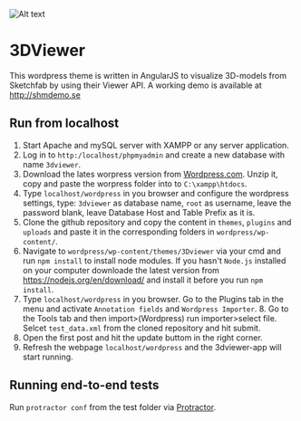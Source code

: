 ![Alt text](gif_animation.gif?raw=true "Title")

# 3DViewer

This wordpress theme is written in AngularJS to visualize 3D-models from Sketchfab by using their Viewer API. A working demo is available at http://shmdemo.se

## Run from localhost
1. Start Apache and mySQL server with XAMPP or any server application.
2. Log in to `http:/localhost/phpmyadmin` and create a new database with name `3dviewer`.
3. Download the lates worpress version from [Wordpress.com](https://wordpress.org/download/). Unzip it, copy and paste the worpress folder into to `C:\xampp\htdocs`.
4. Type `localhost/wordpress` in you browser and configure the wordpress settings, type: `3dviewer` as database name, `root` as username, leave the password blank, leave Database Host and Table Prefix as it is.
5. Clone the github repository and copy the content in `themes`, `plugins` and `uploads` and paste it in the corresponding folders in `wordpress/wp-content/`.
6. Navigate to `wordpress/wp-content/themes/3Dviewer` via your cmd and run `npm install` to install node modules. If you hasn't `Node.js` installed on your computer downloade the latest version from https://nodejs.org/en/download/ and install it before you run `npm install`.
7. Type `localhost/wordpress` in you browser. Go to the Plugins tab in the menu and activate `Annotation fields` and `Wordpress Importer`. 8. Go to the Tools tab and then import>(Wordpress) run importer>select file. Selcet `test_data.xml` from the cloned repository and hit submit.
8. Open the first post and hit the update buttom in the right corner.
9. Refresh the webpage `localhost/wordpress` and the 3dviewer-app will start running.

## Running end-to-end tests
Run `protractor conf` from the test folder via [Protractor](http://www.protractortest.org/).



